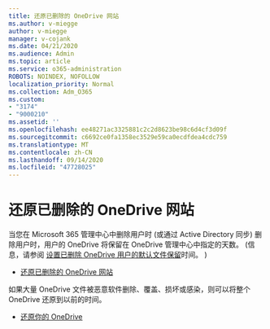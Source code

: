 ```yaml
---
title: 还原已删除的 OneDrive 网站
ms.author: v-miegge
author: v-miegge
manager: v-cojank
ms.date: 04/21/2020
ms.audience: Admin
ms.topic: article
ms.service: o365-administration
ROBOTS: NOINDEX, NOFOLLOW
localization_priority: Normal
ms.collection: Adm_O365
ms.custom:
- "3174"
- "9000210"
ms.assetid: ''
ms.openlocfilehash: ee48271ac3325881c2c2d8623be98c6d4cf3d09f
ms.sourcegitcommit: c6692ce0fa1358ec3529e59ca0ecdfdea4cdc759
ms.translationtype: MT
ms.contentlocale: zh-CN
ms.lasthandoff: 09/14/2020
ms.locfileid: "47728025"
---
```

# <a name="restore-a-deleted-onedrive-site"></a>还原已删除的 OneDrive 网站

当您在 Microsoft 365 管理中心中删除用户时 (或通过 Active Directory 同步) 删除用户时，用户的 OneDrive 将保留在 OneDrive 管理中心中指定的天数。  (信息，请参阅 [设置已删除 OneDrive 用户的默认文件保留](https://docs.microsoft.com/onedrive/set-retention)时间。 ) 

* [还原已删除的 OneDrive 网站](https://docs.microsoft.com/onedrive/restore-deleted-onedrive)

如果大量 OneDrive 文件被恶意软件删除、覆盖、损坏或感染，则可以将整个 OneDrive 还原到以前的时间。

* [还原你的 OneDrive](https://support.office.com/article/Restore-your-OneDrive-fa231298-759d-41cf-bcd0-25ac53eb8a15)